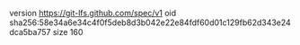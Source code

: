 version https://git-lfs.github.com/spec/v1
oid sha256:58e34a6e34c4f0f5deb8d3b042e22e84fdf60d01c129fb62d343e24dca5ba757
size 160

